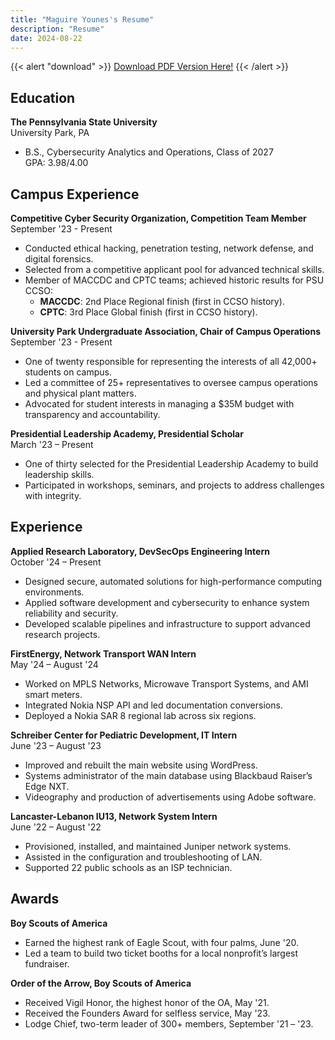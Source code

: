 ```yaml
---
title: "Maguire Younes's Resume"
description: "Resume"
date: 2024-08-22
---
```


{{< alert "download" >}}
[Download PDF Version Here!](Younes-Resume-1.25.pdf)
{{< /alert >}}

## Education

**The Pennsylvania State University**  
University Park, PA  
- B.S., Cybersecurity Analytics and Operations, Class of 2027  
  GPA: 3.98/4.00  

## Campus Experience

**Competitive Cyber Security Organization, Competition Team Member**  
September '23 - Present  
- Conducted ethical hacking, penetration testing, network defense, and digital forensics.  
- Selected from a competitive applicant pool for advanced technical skills.  
- Member of MACCDC and CPTC teams; achieved historic results for PSU CCSO:  
  - **MACCDC**: 2nd Place Regional finish (first in CCSO history).  
  - **CPTC**: 3rd Place Global finish (first in CCSO history).  

**University Park Undergraduate Association, Chair of Campus Operations**  
September '23 - Present  
- One of twenty responsible for representing the interests of all 42,000+ students on campus.  
- Led a committee of 25+ representatives to oversee campus operations and physical plant matters.  
- Advocated for student interests in managing a $35M budget with transparency and accountability.  

**Presidential Leadership Academy, Presidential Scholar**  
March '23 – Present  
- One of thirty selected for the Presidential Leadership Academy to build leadership skills.  
- Participated in workshops, seminars, and projects to address challenges with integrity.  

## Experience

**Applied Research Laboratory, DevSecOps Engineering Intern**  
October '24 – Present  
- Designed secure, automated solutions for high-performance computing environments.  
- Applied software development and cybersecurity to enhance system reliability and security.  
- Developed scalable pipelines and infrastructure to support advanced research projects.  

**FirstEnergy, Network Transport WAN Intern**  
May '24 – August '24  
- Worked on MPLS Networks, Microwave Transport Systems, and AMI smart meters.  
- Integrated Nokia NSP API and led documentation conversions.  
- Deployed a Nokia SAR 8 regional lab across six regions.  

**Schreiber Center for Pediatric Development, IT Intern**  
June '23 – August '23  
- Improved and rebuilt the main website using WordPress.  
- Systems administrator of the main database using Blackbaud Raiser’s Edge NXT.  
- Videography and production of advertisements using Adobe software.  

**Lancaster-Lebanon IU13, Network System Intern**  
June '22 – August '22  
- Provisioned, installed, and maintained Juniper network systems.  
- Assisted in the configuration and troubleshooting of LAN.  
- Supported 22 public schools as an ISP technician.  

## Awards

**Boy Scouts of America**  
- Earned the highest rank of Eagle Scout, with four palms, June '20.  
- Led a team to build two ticket booths for a local nonprofit’s largest fundraiser.  

**Order of the Arrow, Boy Scouts of America**  
- Received Vigil Honor, the highest honor of the OA, May '21.  
- Received the Founders Award for selfless service, May '23.  
- Lodge Chief, two-term leader of 300+ members, September '21 – '23.  